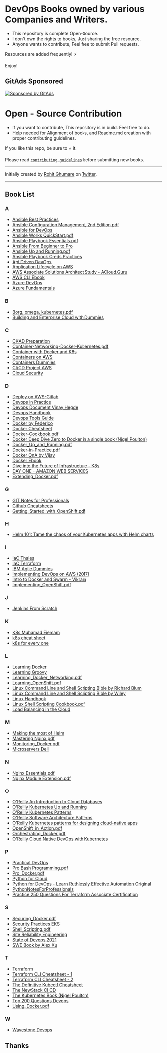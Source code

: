 # DevOps Books owned by various Companies and Writers.

* This repository is complete Open-Source.
* I don't own the rights to books, Just sharing the free resource.
* Anyone wants to contribute, Feel free to submit Pull requests.

Resources are added frequently! ⚡

Enjoy!
## GitAds Sponsored
[![Sponsored by GitAds](https://gitads.dev/v1/ad-serve?source=rohitg00/devops_books@github)](https://gitads.dev/v1/ad-track?source=rohitg00/devops_books@github)


# Open - Source Contribution

* If you want to contribute, This repository is in build. Feel free to do.
* Help needed for Alignment of books, and Readme.md creation with proper contributing guidelines.

If you like this repo, be sure to ⭐ it.

Please read [`contributing guidelines`](./CONTRIBUTING.md) before submitting new books.

--- 

Initially created by [Rohit Ghumare](https://github.com/rohitg00/) on [Twitter](https://twitter.com/ghumare64).

---

## Book List

### A

* [Ansible Best Practices](/Ansible%20Best%20Practices.pdf) 
* [Ansible Configuration Management, 2nd Edition.pdf](https://github.com/Krishnamohan-Yerrabilli/DevOps_Books/blob/main/Ansible%20Configuration%20Management%2C%202nd%20Edition.pdf)
* [Ansible for DevOps](/none%202.pdf)
* [Ansible Works QuickStart.pdf](https://github.com/Krishnamohan-Yerrabilli/DevOps_Books/blob/main/AnsibleWorksQuickStart.pdf)
* [Ansible Playbook Essentials.pdf](https://github.com/Krishnamohan-Yerrabilli/DevOps_Books/blob/main/Ansible%20Playbook%20Essentials.pdf)
* [Ansible From Beginner to Pro](https://media-exp1.licdn.com/dms/document/C4D1FAQFeyFFmY5TGlg/feedshare-document-pdf-analyzed/0/1660694861085?e=1661385600&v=beta&t=JeYl2FzTmoW-OOi44ECWnNPB4Q0Ae5ODDH4C-ahTlqk)
* [Ansible Up and Running.pdf](https://github.com/Krishnamohan-Yerrabilli/DevOps_Books/blob/main/Ansible_%20Up%20and%20Running.pdf)
* [Ansible Playbook Creds Practices](/Ansible-playbook-creds.pdf)
* [Api Driven DevOps](/Api-driven-devops.pdf) 
* [Application Lifecycle on AWS](/Application%20Lifecycle%20on%20AWS.pdf) 
* [AWS Associate Solutions Architect Study - ACloud.Guru](https://media-exp1.licdn.com/dms/document/C4D1FAQFSHSI3QdObwQ/feedshare-document-pdf-analyzed/0/1660694867624?e=1661385600&v=beta&t=xL3BbO3tcwckenG6zyF0HSSjGZ-E_HHHmwy4V6SmKpw)
* [AWS CLI Ebook](/Aws-cli%20ebook.pdf) 
* [Azure DevOps](/Azure%20DevOps.pdf) 
* [Azure Fundamentals](/Azure%20Fundamentals.pdf) 

### B

* [Borg, omega, kubernetes.pdf](https://github.com/Krishnamohan-Yerrabilli/DevOps_Books/blob/main/borg%2C%20omega%2C%20kubernetes.pdf)
* [Building and Enterprise Cloud with Dummies](/Building%20and%20Enterprise%20Cloud%20with%20Dummies.pdf) 

### C

* [CKAD Preparation](/CKAD%20preparation.pdf) 
* [Container-Networking-Docker-Kubernetes.pdf](https://github.com/Krishnamohan-Yerrabilli/DevOps_Books/blob/main/Container-Networking-Docker-Kubernetes.pdf)
* [Container with Docker and K8s](/Container%20with%20docker%20and%20k8s.pdf) 
* [Containers on AWS](/Containers%20on%20AWS.pdf) 
* [Containers Dummies](/Containers-dummies.pdf) 
* [CI/CD Project AWS](/CICD%20PROJECT%20ON%20AWS%20.pdf)
* [Cloud Security](/Cloud_Security_I.pdf)

### D

* [Deploy on AWS-Gitlab](/Deploy%20on%20AWS-Gitlab.pdf) 
* [Devops in Practice](/DevOps%20in%20Pratice.pdf) 
* [Devops Document Vinay Hegde](/devops-document-vinay_hegde.pdf) 
* [Devops Handbook](/devops-handbook.pdf) 
* [Devops Tools Guide](/Devops%20Tools%20Guide.pdf)
* [Docker by Federico](/Docker%20by%20federico.pdf) 
* [Docker Cheatsheet](https://media-exp1.licdn.com/dms/document/C4D1FAQHa9dsGbKE7mg/feedshare-document-pdf-analyzed/0/1660642662781?e=1661385600&v=beta&t=kqhcnig0jP2RBRm9HNOzyrqXs4wqjyC1IECd9LCOB-E)
* [Docker-Cookbook.pdf](https://github.com/Krishnamohan-Yerrabilli/DevOps_Books/blob/main/Docker-Cookbook.pdf)
* [Docker Deep Dive Zero to Docker in a single book (Nigel Poulton)](https://github.com/rohitg00/DevOps_Books/blob/main/Docker%20Deep%20Dive%20Zero%20to%20Docker%20in%20a%20single%20book%20(Nigel%20Poulton)%20(z-lib.org).pdf)
* [Docker_Up_and_Running.pdf](https://github.com/Krishnamohan-Yerrabilli/DevOps_Books/blob/main/Docker_Up_and_Running.pdf)
* [Docker-in-Practice.pdf](https://github.com/Krishnamohan-Yerrabilli/DevOps_Books/blob/main/Docker-in-Practice.pdf)
* [Docker QnA by Vijay](/Docker%20QnA%20vijay.pdf) 
* [Docker Ebook](/Docker_eBook.pdf) 
* [Dive into the Future of Infrastructure - K8s](/Dive%20into%20the%20Future%20of%20Infrastructure%20-%20K8s.pdf)
* [DAY ONE - AMAZON WEB SERVICES](/DAY_ONE_AMAZON%20WEB%20SERVICES.pdf)
* [Extending_Docker.pdf](Extending_Docker.pdf)

### G

* [GIT Notes for Professionals](/GIT%20notes%20for%20professionals.pdf) 
* [Github Cheatsheets](/GitHub.Git.Cheatsheet.pdf)
* [Getting_Started_with_OpenShift.pdf](https://github.com/Krishnamohan-Yerrabilli/DevOps_Books/blob/main/Getting_Started_with_OpenShift.pdf)

### H
* [Helm 101: Tame the chaos of your Kubernetes apps with Helm charts](https://media-exp1.licdn.com/dms/document/C4D1FAQEvLyiTpuYr2w/feedshare-document-pdf-analyzed/0/1660668656459?e=1661385600&v=beta&t=geS4gxgn7EsIPjARpLj4l6CcLmMXIhKkth8RbcaE26c)

### I

* [IaC Thales](/IaC%20Thales.pdf) 
* [IaC Terraform](/IaC_Terraform.pdf) 
* [IBM Agile Dummies](/IBM%20Agile%20Dummies.pdf)
* [Implementing DevOps on AWS (2017)](/Implementing_DevOps_on_AWS_(2017).PDF)
* [Intro to Docker and Swarm - Vikram](/Intro%20to%20Docker%20and%20Swarm%20-%20Vikram.pdf)
* [Implementing_OpenShift.pdf](https://github.com/Krishnamohan-Yerrabilli/DevOps_Books/blob/main/Implementing_OpenShift.pdf)

### J

* [Jenkins From Scratch](/Jenkins%20From%20Scratch.pdf)

### K

* [K8s Muhamad Eiemam](/K8s_muhamad_eiemam.pdf)
* [k8s cheat sheet](/Kubernetes%20Cheat%20Sheet.pdf)
* [k8s for every one](/Kubernetes%20For%20Everyone.pdf)

### L

* [Learning Docker](/Learning%20Docker.pdf) 
* [Learning Groovy](/Learning%20Groovy.pdf) 
* [Learning_Docker_Networking.pdf](https://github.com/Krishnamohan-Yerrabilli/DevOps_Books/blob/main/Learning_Docker_Networking.pdf)
* [Learning_OpenShift.pdf](https://github.com/Krishnamohan-Yerrabilli/DevOps_Books/blob/main/Learning_OpenShift.pdf)
* [Linux Command Line and Shell Scripting Bible by Richard Blum](/2020712201111807Richard_Blum%2C_Christine_Bresnahan.pdf)
* [Linux Command Line and Shell Scripting Bible by Wiley](/Wiley.Linux.Command.Line.and.Shell.Scripting.Bible.May.2008.pdf)
* [Linux Handbook](https://sourceforge.net/projects/linuxcommand/files/TLCL/19.01/TLCL-19.01.pdf/download)
* [Linux Shell Scripting Cookbook.pdf](https://github.com/Krishnamohan-Yerrabilli/DevOps_Books/blob/Books/Linux%20Shell%20Scripting%20Cookbook.pdf)
* [Load Balancing in the Cloud](/Load%20balancing%20in%20th%20cloud.pdf) 

### M

* [Making the most of Helm](/Making%20the%20most%20of%20helm.pdf)
* [Mastering Nginx.pdf](https://github.com/Krishnamohan-Yerrabilli/DevOps_Books/blob/main/Mastering%20Nginx.pdf) 
* [Monitoring_Docker.pdf](https://github.com/Krishnamohan-Yerrabilli/DevOps_Books/blob/main/Monitoring_Docker.pdf)
* [Microservers Dell](/Microservices_dell.pdf) 

### N

* [Nginx Essentials.pdf](https://github.com/Krishnamohan-Yerrabilli/DevOps_Books/blob/main/Nginx%20Essentials.pdf)
* [Nginx Module Extension.pdf](https://github.com/Krishnamohan-Yerrabilli/DevOps_Books/blob/main/Nginx%20Module%20Extension.pdf)

### O

* [O'Reilly An Introduction to Cloud Databases](https://media-exp1.licdn.com/dms/document/C4D1FAQGi94BbMABNLw/feedshare-document-pdf-analyzed/0/1661090973570?e=1661990400&v=beta&t=R3ZNMec8rbU67lyw1wePYcnJm2wsjHkSxfBP2_1yYbY)
* [O'Reilly Kubernetes Up and Running](/O'Reilly%20Kubernetes%20Up%20and%20Running.pdf)
* [O'Reilly Kubernetes Patterns](/O'Reilly%20Kubernetes%20Up%20and%20Running.pdf)
* [O'Reilly Software Architecture Patterns](https://media-exp1.licdn.com/dms/document/C4D1FAQFXDNSQk3PSsA/feedshare-document-pdf-analyzed/0/1660642832168?e=1661385600&v=beta&t=LW46s1riQcdMGqRlyT04FtUYJ1PTlwXvhNtkEyAoQq8)
* [O’Reilly Kubernetes patterns for designing cloud-native apps](https://red.ht/3LeB1Vb)
* [OpenShift_in_Action.pdf](https://github.com/Krishnamohan-Yerrabilli/DevOps_Books/blob/main/OpenShift_in_Action.pdf)
* [Orchestrating_Docker.pdf](https://github.com/Krishnamohan-Yerrabilli/DevOps_Books/blob/main/Orchestrating_Docker.pdf)
* [O'Reilly Cloud Native DevOps with Kubernetes]([label](Cloud%20Native%20Devops%20with%20Kubernetes.pdf))

### P

* [Practical DevOps](/Practical%20DevOps.pdf) 
* [Pro Bash Programming.pdf](https://github.com/Krishnamohan-Yerrabilli/DevOps_Books/blob/main/Pro%20Bash%20Programming.pdf)
* [Pro_Docker.pdf](https://github.com/Krishnamohan-Yerrabilli/DevOps_Books/blob/main/Pro_Docker.pdf)
* [Python for Cloud](/Python%20for%20cloud.pdf) 
* [Python for DevOps - Learn Ruthlessly Effective Automation Original](/python-for-devops-learn-ruthlessly-effective-automation-original-retailnbsped-149205769x-978-1492057697.pdf)
* [PythonNotesForProfessionals](/PythonNotesForProfessionals.pdf)
* [Practice 250 Questions For Terraform Associate Certification](https://media-exp1.licdn.com/dms/document/C4D1FAQF60GW8Wzx5Gg/feedshare-document-pdf-analyzed/0/1661091052718?e=1661990400&v=beta&t=CWQn8jnj_qPJcg8jFp-aqAk1sj3I2Dz3tc_ZcQYn4Zw)


### S

* [Securing_Docker.pdf](https://github.com/Krishnamohan-Yerrabilli/DevOps_Books/blob/main/Securing_Docker.pdf)
* [Security Practices EKS](/Security%20Practices%20EKS.pdf) 
* [Shell Scripting.pdf](https://github.com/Krishnamohan-Yerrabilli/DevOps_Books/blob/main/Shell%20Scripting.pdf)
* [Site Reliability Engineering](/Site%20Reliability%20Engineering.pdf) 
* [State of Devops 2021](/State%20of%20DevOps%202021.pdf) 
* [SWE Book by Alex Xu](https://abseil.io/resources/swe-book)

### T

* [Terraform](/Terraform.pdf) 
* [Terraform CLI Cheatsheet - 1](/1622257225661.pdf)
* [Terrafprm CLI Cheatsheet - 2](/terraform-cheatsheet-1.pdf)
* [The Definitive Kubectl Cheatsheet](/the-definitive-kubectl-cheatsheet)
* [The NewStack CI CD](/TheNewStack_CI_CD.pdf) 
* [The Kubernetes Book (Nigel Poulton)](/The%20Kubernetes%20Book%20(Nigel%20Poulton)%20(z-lib.org).pdf)
* [Top 200 Questions Devops](/Top%20200%20questions%20DevOps.pdf) 
* [Using_Docker.pdf](https://github.com/Krishnamohan-Yerrabilli/DevOps_Books/blob/main/Using_Docker.pdf)
 
### W

* [Wavestone Devops](/Wavestone%20devops.pdf) 

## Thanks

<!-- GitAds-Verify: KA1YQJIFORSYEVSMHJQAQ8AXVQLKBNRU -->
